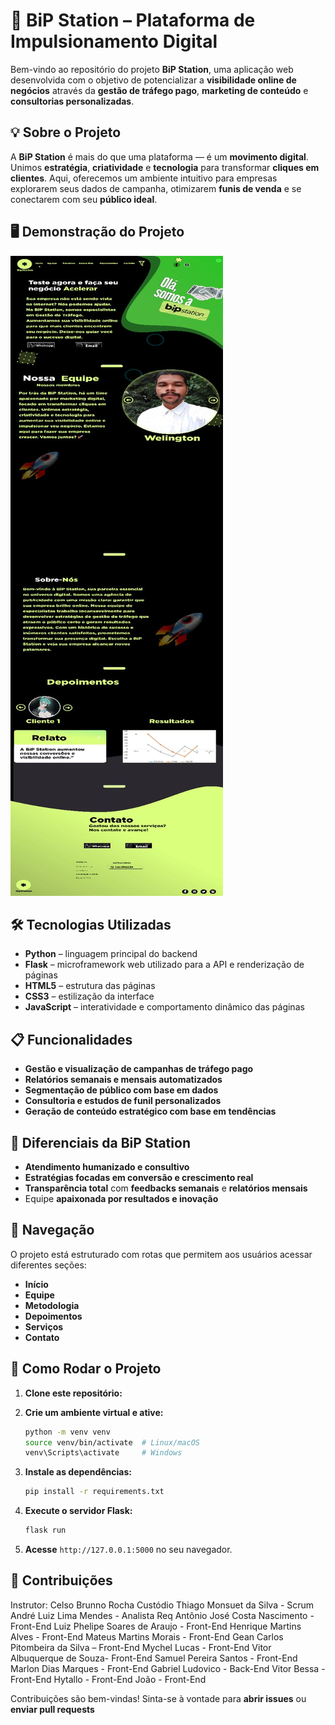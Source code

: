 # 🚀 BiP Station – Plataforma de Impulsionamento Digital

Bem-vindo ao repositório do projeto **BiP Station**, uma aplicação web desenvolvida com o objetivo de potencializar a **visibilidade online de negócios** através da **gestão de tráfego pago**, **marketing de conteúdo** e **consultorias personalizadas**.

## 💡 Sobre o Projeto

A **BiP Station** é mais do que uma plataforma — é um **movimento digital**. Unimos **estratégia**, **criatividade** e **tecnologia** para transformar **cliques em clientes**. Aqui, oferecemos um ambiente intuitivo para empresas explorarem seus dados de campanha, otimizarem **funis de venda** e se conectarem com seu **público ideal**.

## 🖥️ Demonstração do Projeto

![template do site](./bipstation.png)


## 🛠️ Tecnologias Utilizadas

- **Python** – linguagem principal do backend
- **Flask** – microframework web utilizado para a API e renderização de páginas
- **HTML5** – estrutura das páginas
- **CSS3** – estilização da interface
- **JavaScript** – interatividade e comportamento dinâmico das páginas

## 📋 Funcionalidades

- **Gestão e visualização de campanhas de tráfego pago**
- **Relatórios semanais e mensais automatizados**
- **Segmentação de público com base em dados**
- **Consultoria e estudos de funil personalizados**
- **Geração de conteúdo estratégico com base em tendências**

## 🧠 Diferenciais da BiP Station

- **Atendimento humanizado e consultivo**
- **Estratégias focadas em conversão e crescimento real**
- **Transparência total** com **feedbacks semanais** e **relatórios mensais**
- Equipe **apaixonada por resultados e inovação**

## 📍 Navegação

O projeto está estruturado com rotas que permitem aos usuários acessar diferentes seções:

- **Início**
- **Equipe**
- **Metodologia**
- **Depoimentos**
- **Serviços**
- **Contato**

## 🏁 Como Rodar o Projeto

1. **Clone este repositório:**

2. **Crie um ambiente virtual e ative:**

   ```bash
   python -m venv venv
   source venv/bin/activate  # Linux/macOS
   venv\Scripts\activate     # Windows
   ```

3. **Instale as dependências:**

   ```bash
   pip install -r requirements.txt
   ```

4. **Execute o servidor Flask:**

   ```bash
   flask run
   ```

5. **Acesse** `http://127.0.0.1:5000` no seu navegador.

## 🤝 Contribuições

Instrutor: Celso Brunno Rocha Custódio
Thiago Monsuet da Silva - Scrum
André Luiz Lima Mendes - Analista Req
Antônio José Costa Nascimento - Front-End
Luiz Phelipe Soares de Araujo - Front-End
Henrique Martins Alves - Front-End
Mateus Martins Morais - Front-End
Gean Carlos Pitombeira da Silva – Front-End
Mychel Lucas - Front-End
Vitor Albuquerque de Souza- Front-End
Samuel Pereira Santos - Front-End
Marlon Dias Marques - Front-End
Gabriel Ludovico - Back-End
Vitor Bessa - Front-End
Hytallo - Front-End
João - Front-End





Contribuições são bem-vindas! Sinta-se à vontade para **abrir issues** ou **enviar pull requests**
